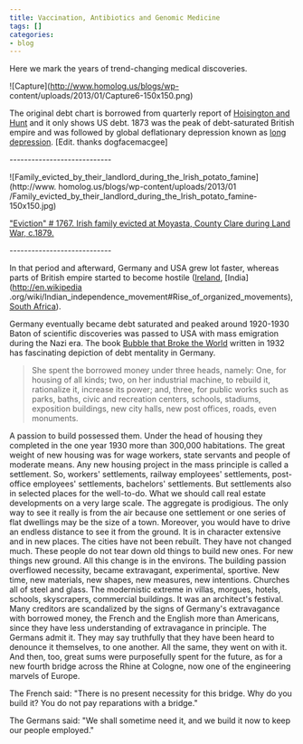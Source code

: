 ```yaml
---
title: Vaccination, Antibiotics and Genomic Medicine
tags: []
categories:
- blog
---
```

Here we mark the years of trend-changing medical discoveries.
<!--more-->

![Capture](http://www.homolog.us/blogs/wp-
content/uploads/2013/01/Capture6-150x150.png)

The original debt chart is borrowed from quarterly report of [Hoisington and
Hunt](http://www.hoisingtonmgt.com/pdf/HIM2012Q2NP.pdf) and it only shows US
debt. 1873 was the peak of debt-saturated British empire and was followed by
global deflationary depression known as [long
depression](http://en.wikipedia.org/wiki/Long_Depression). [Edit. thanks
dogfacemacgee]

\----------------------------

![Family_evicted_by_their_landlord_during_the_Irish_potato_famine](http://www.
homolog.us/blogs/wp-content/uploads/2013/01
/Family_evicted_by_their_landlord_during_the_Irish_potato_famine-150x150.jpg)

["Eviction" # 1767. Irish family evicted at Moyasta, County Clare during Land
War, c.1879.](http://en.wikipedia.org/wiki/Land_War)

\----------------------------

In that period and afterward, Germany and USA grew lot faster, whereas parts
of British empire started to become hostile
([Ireland](http://en.wikipedia.org/wiki/Land_War), [India](http://en.wikipedia
.org/wiki/Indian_independence_movement#Rise_of_organized_movements), [South
Africa](http://en.wikipedia.org/wiki/Boer_Wars)).

Germany eventually became debt saturated and peaked around 1920-1930 Baton of
scientific discoveries was passed to USA with mass emigration during the Nazi
era. The book [Bubble that Broke the
World](http://mises.org/books/bubbleworld.pdf) written in 1932 has fascinating
depiction of debt mentality in Germany.

> She spent the borrowed money under three heads, namely: One, for housing of
all kinds; two, on her industrial machine, to rebuild it, rationalize it,
increase its power; and, three, for public works such as parks, baths, civic
and recreation centers, schools, stadiums, exposition buildings, new city
halls, new post offices, roads, even monuments.

A passion to build possessed them. Under the head of housing they completed in
the one year 1930 more than 300,000 habitations. The great weight of new
housing was for wage workers, state servants and people of moderate means. Any
new housing project in the mass principle is called a settlement. So, workers'
settlements, railway employees' settlements, post-office employees'
settlements, bachelors' settlements. But settlements also in selected places
for the well-to-do. What we should call real estate developments on a very
large scale. The aggregate is prodigious. The only way to see it really is
from the air because one settlement or one series of flat dwellings may be the
size of a town. Moreover, you would have to drive an endless distance to see
it from the ground. It is in character extensive and in new places. The cities
have not been rebuilt. They have not changed much. These people do not tear
down old things to build new ones. For new things new ground. All this change
is in the environs. The building passion overflowed necessity, became
extravagant, experimental, sportive. New time, new materials, new shapes, new
measures, new intentions. Churches all of steel and glass. The modernistic
extreme in villas, morgues, hotels, schools, skyscrapers, commercial
buildings. It was an architect's festival. Many creditors are scandalized by
the signs of Germany's extravagance with borrowed money, the French and the
English more than Americans, since they have less understanding of
extravagance in principle. The Germans admit it. They may say truthfully that
they have been heard to denounce it themselves, to one another. All the same,
they went on with it. And then, too, great sums were purposefully spent for
the future, as for a new fourth bridge across the Rhine at Cologne, now one of
the engineering marvels of Europe.

The French said: "There is no present necessity for this bridge. Why do you
build it? You do not pay reparations with a bridge."

The Germans said: "We shall sometime need it, and we build it now to keep our
people employed."

